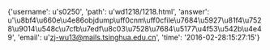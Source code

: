 {'username': u's0250', 'path': u'wd1218/1218.html', 'answer': u'\u8bf4\u660e\u4e86objdump\uff0cnm\uff0cfile\u7684\u5927\u81f4\u7528\u9014\u548c\u7cfb\u7edf\u8c03\u7528\u7684\u5177\u4f53\u542b\u4e49', 'email': u'zj-wu13@mails.tsinghua.edu.cn', 'time': '2016-02-28:15:27:15'}